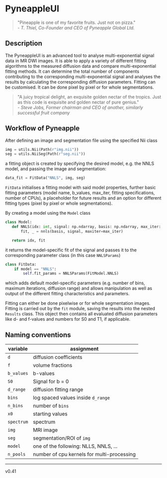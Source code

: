 # PyneappleUI

> "Pineapple is one of my favorite fruits. Just not on pizza."  
> _- T. Thiel, Co-Founder and CEO of Pyneapple Global Ltd._

## Description

The PyneappleUI is an advanced tool to analyse multi-exponential signal data in MR DWI images. It is able to apply a
variety of different fitting algorithms to the measured diffusion data and compare multi-exponential fitting methods. It
can determine the total number of components contributing to the corresponding multi-exponential signal and analyses the
results by calculating the corresponding diffusion parameters. Fitting can be customised. It can be done pixel by pixel
or for whole segmentations.

> "A juicy tropical delight, an exquisite golden nectar of the tropics. Just as this code is exquisite and golden nectar
> of pure genius."  
> _- Steve Jobs, Former chairman and CEO of another, similarly successful fruit company_

## Workflow of Pyneapple

After defining an image and segmentation file using the specified Nii class

```python
img = utils.Nii(Path(r"img.nii"))
seg = utils.NiiSeg(Path(r"seg.nii"))
```

a fitting object is created by specifying the desired model, e.g. the NNLS model, and passing the image and
segmentation:

```python
data_fit = FitData("NNLS", img, seg)
```

```FitData``` initialises a fitting model with said model properties, further basic fitting parameters (model name,
b_values, max_iter, fitting specifications, number of CPUs), a placeholder for future results and an option for
different fitting types (pixel by pixel or whole segmentations).

By creating a model using the ```Model``` class

 ```python
class Model:
    def NNLS(idx: int, signal: np.ndarray, basis: np.ndarray, max_iter: int = 200):
        fit, _ = nnls(basis, signal, maxiter=max_iter)

    return idx, fit
```

it returns the model-specific fit of the signal and passes it to the corresponding parameter class (in this
case ```NNLSParams```)

```python
class FitData:
    if model == "NNLS":
        self.fit_params = NNLSParams(FitModel.NNLS)
```

which adds default model-specific parameters (e.g. number of bins, maximum iterations, diffusion range) and allows
manipulation as well as output of the different fitting characteristics and parameters.

Fitting can either be done pixelwise or for whole segmentation images. Fitting is carried out by the ```fit``` module,
saving the results into the nested ```Results``` class. This object then contains all evaluated diffusion parameters
like d- and f-values and numbers for S0 and T1, if applicable.

## Naming conventions

<center>

| variable   | assignment                                 |
|------------|--------------------------------------------|
| `d`        | diffusion coefficients                     |
| `f`        | volume fractions                           |
| `b_values` | b-values                                   |
| `S0`       | Signal for b = 0                           |
| `d_range`  | diffusion fitting range                    |
| `bins`     | log spaced values inside `d_range`         |
| `n_bins`   | number of `bins`                           |
| `x0`       | starting values                            |
| `spectrum` | spectrum                                   |
| `img`      | MRI image                                  |
| `seg`      | segmentation/ROI of `img`                  |
| `model`    | one of the following: NLLS, NNLS, ...      |
| `n_pools`  | number of cpu kernels for multi-processing |

</center>

---
v0.41  
